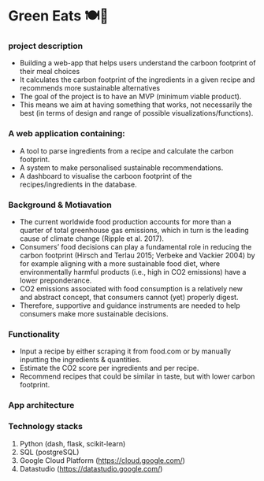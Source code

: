 # Green Eats 🍽🌿
### project description 

* Building a web-app that helps users understand the carboon footprint of their meal choices
* It calculates the carbon footprint of the ingredients in a given recipe and recommends more sustainable alternatives
* The goal of the project is to have an MVP (minimum viable product).
* This means we aim at having something that works, not necessarily the best (in terms of design and range of possible visualizations/functions).

### A web application containing:
*  A tool to parse ingredients from a recipe and calculate the carbon footprint.
*  A system to make personalised sustainable recommendations.
* A dashboard to visualise the carboon footprint of the recipes/ingredients in the database.

### Background & Motiavation 
* The current worldwide food production accounts for more than a quarter of total greenhouse gas emissions, which in turn is the leading cause of climate change (Ripple et al. 2017).
* Consumers’ food decisions can play a fundamental role in reducing the carbon footprint (Hirsch and Terlau 2015; Verbeke and Vackier 2004) by for example aligning with a more sustainable food diet, where environmentally harmful products (i.e., high in CO2 emissions) have a lower preponderance.
* CO2 emissions associated with food consumption is a relatively new and abstract concept, that consumers cannot (yet) properly digest.
* Therefore, supportive and guidance instruments are needed to help consumers make more sustainable decisions.

### Functionality 
* Input a recipe by either scraping it from food.com or by manually inputting the ingredients & quantities.
* Estimate the CO2 score per ingredients and per recipe.
* Recommend recipes that could be similar in taste, but with lower carbon footprint.

### App architecture

### Technology stacks 
1. Python (dash, flask, scikit-learn)
2. SQL (postgreSQL)
3. Google Cloud Platform (https://cloud.google.com/)
4. Datastudio (https://datastudio.google.com/)
